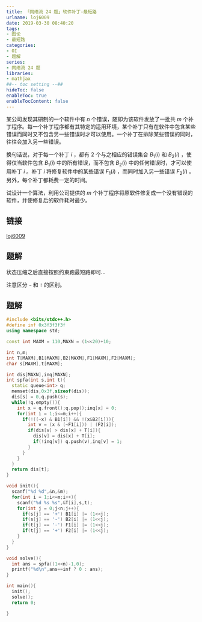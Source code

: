 ```yaml
---
title: 「网络流 24 题」软件补丁-最短路
urlname: loj6009
date: 2019-03-30 08:40:20
tags:
- 图论
- 最短路
categories:
- OI
- 题解
series:
- 网络流 24 题
libraries:
- mathjax 
##-- toc setting --##
hideToc: false
enableToc: true
enableTocContent: false
---
```


某公司发现其研制的一个软件中有 $n$ 个错误，随即为该软件发放了一批共 $m$ 个补丁程序。每一个补丁程序都有其特定的适用环境，某个补丁只有在软件中包含某些错误而同时又不包含另一些错误时才可以使用。一个补丁在排除某些错误的同时，往往会加入另一些错误。

换句话说，对于每一个补丁 $i$ ，都有 $2$ 个与之相应的错误集合 $B_1(i)$ 和 $B_2(i)$ ，使得仅当软件包含 $B_1(i)$ 中的所有错误，而不包含 $B_2(i)$ 中的任何错误时，才可以使用补丁 $i$ 。补丁 $i$ 将修复软件中的某些错误 $F_1(i)$ ，而同时加入另一些错误 $F_2(i)$ 。另外，每个补丁都耗费一定的时间。

试设计一个算法，利用公司提供的 $m$ 个补丁程序将原软件修复成一个没有错误的软件，并使修复后的软件耗时最少。

<!--more-->

## 链接

[loj6009](https://loj.ac/problem/6009)

## 题解

状态压缩之后直接按照约束跑最短路即可...

注意区分 `~` 和 `!` 的区别。

## 题解

```cpp
#include <bits/stdc++.h>
#define inf 0x3f3f3f3f
using namespace std;

const int MAXM = 110,MAXN = (1<<20)+10;

int n,m;
int T[MAXM],B1[MAXM],B2[MAXM],F1[MAXM],F2[MAXM];
char s[MAXM],t[MAXM];

int dis[MAXN],inq[MAXN];
int spfa(int s,int t){
  static queue<int> q;
  memset(dis,0x3f,sizeof(dis));
  dis[s] = 0,q.push(s);
  while(!q.empty()){
    int x = q.front();q.pop();inq[x] = 0;
    for(int i = 1;i<=m;i++){
      if(!((~x) & B1[i]) && !(x&B2[i])){
        int v = (x & (~F1[i])) | (F2[i]);
        if(dis[v] > dis[x] + T[i]){
          dis[v] = dis[x] + T[i];
          if(!inq[v]) q.push(v),inq[v] = 1;
        }
      }
    }
  }
  return dis[t];
}

void init(){
  scanf("%d %d",&n,&m);
  for(int i = 1;i<=m;i++){
    scanf("%d %s %s",&T[i],s,t);
    for(int j = 0;j<n;j++){
      if(s[j] == '+') B1[i] |= (1<<j);
      if(s[j] == '-') B2[i] |= (1<<j);
      if(t[j] == '-') F1[i] |= (1<<j);
      if(t[j] == '+') F2[i] |= (1<<j);
    }
  }
}

void solve(){
  int ans = spfa((1<<n)-1,0);
  printf("%d\n",ans==inf ? 0 : ans);
}

int main(){
  init();
  solve();
  return 0;

}
```

